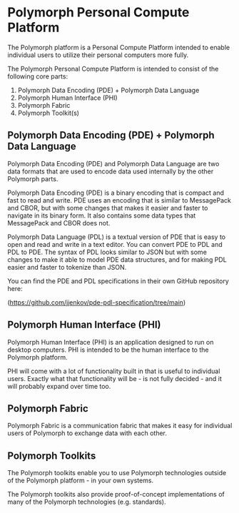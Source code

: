 # Polymorph Personal Compute Platform
The Polymorph platform is a Personal Compute Platform intended to enable individual users to utilize their
personal computers more fully.

The Polymorph Personal Compute Platform is intended to consist of the following core parts:

1) Polymorph Data Encoding (PDE) + Polymorph Data Language
2) Polymorph Human Interface (PHI) 
3) Polymorph Fabric
4) Polymorph Toolkit(s)


## Polymorph Data Encoding (PDE) + Polymorph Data Language
Polymorph Data Encoding (PDE) and Polymorph Data Language are two data formats that are used to encode data
used internally by the other Polymorph parts.

Polymorph Data Encoding (PDE) is a binary encoding that is compact and fast to read and write.
PDE uses an encoding that is similar to MessagePack and CBOR, but with some changes that
makes it easier and faster to navigate in its binary form. It also contains some data types that
MessagePack and CBOR does not.

Polymorph Data Language (PDL) is a textual version of PDE that is easy to open and read and write in a text editor.
You can convert PDE to PDL and PDL to PDE. The syntax of PDL looks similar to JSON but with some changes to 
make it able to model PDE data structures, and for making PDL easier and faster to tokenize than JSON.

You can find the PDE and PDL specifications in their own GitHub repository here:

(https://github.com/jjenkov/pde-pdl-specification/tree/main)


## Polymorph Human Interface (PHI)
Polymorph Human Interface (PHI) is an application designed to run on desktop computers. 
PHI is intended to be the human interface to the Polymorph platform. 

PHI will come with a lot of functionality built in that is useful to individual users. 
Exactly what that functionality will be - is not fully decided - and it will probably expand over time too. 


## Polymorph Fabric
Polymorph Fabric is a communication fabric that makes it easy for individual users of Polymorph to 
exchange data with each other. 


## Polymorph Toolkits
The Polymorph toolkits enable you to use Polymorph technologies outside of the Polymorph platform - 
in your own systems.

The Polymorph toolkits also provide proof-of-concept implementations of many of the Polymorph technologies
(e.g. standards).

